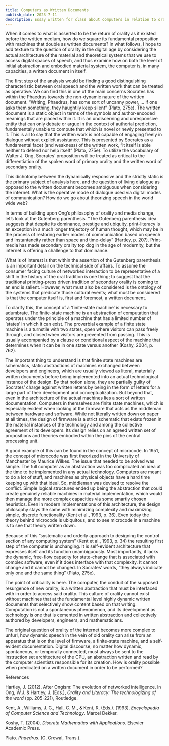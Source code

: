 ```yaml
---
title: Computers as Written Documents
publish_date: 2023-7-11
description: Essay written for class about computers in relation to orality, writing, and technical information systems.
---
```



When it comes to what is asserted to be the return of orality as it existed before the written medium, how do we square its fundamental proposition with machines that double as written documents? In what follows, I hope to add texture to the question of orality in the digital age by considering the actual architecture of the material and theoretical systems that we use to access digital spaces of speech, and thus examine how on both the level of initial abstraction and embodied material system, the computer is, in many capacities, a written document in itself.

The first step of the analysis would be finding a good distinguishing characteristic between oral speech and the written work that can be treated as operative. We can find this in one of the main concerns Socrates has within the Phaedrus towards the non-dynamic nature of the written document. “Writing, Phaedrus, has some sort of uncanny power, … if one asks them something, they haughtily keep silent” (Plato, 275e). The written document is a static object in terms of the symbols and author-encoded meanings that are placed within it. It is an undiscerning and unresponsive entity that can only debate or argue in the context of authorial prediction, fundamentally unable to compute that which is novel or newly presented to it. This is all to say that the written work is not capable of engaging freely in dialogue without explicit assistance. This is presented by Socrates as a fundamental facet (and weakness) of the written work, “it itself is able neither to defend nor help itself” (Plato, 275e). To utilize the vocabulary of Walter J. Ong, Socrates’ proposition will be treated as critical to the differentiation of the spoken word of primary orality and the written word of secondary orality.

This dichotomy between the dynamically responsive and the strictly static is the primary subject of analysis here, and the question of living dialogue as opposed to the written document becomes ambiguous when considering the internet. What is the operative mode of dialogue used via digital modes of communication? How do we go about theorizing speech in the world wide web?

In terms of building upon Ong’s philosophy of orality and media change, let’s look at the Gutenberg parenthesis. “The Gutenberg parenthesis idea suggests that despite its dominance, prestige and ubiquity, print-literacy is an exception in a much longer trajectory of human thought, which may be in the process of restoring earlier modes of communication based on speech and instantaneity rather than space and time-delay” (Hartley, p. 207). Print-media has made secondary orality top dog in the age of modernity, but the internet is offering a challenge to that dominance.

What is of interest is that within the assertion of the Gutenberg parenthesis is an important detail on the technical side of affairs. To assume the consumer facing culture of networked interaction to be representative of a shift in the history of the oral tradition is one thing; to suggest that the traditional printing-press driven tradition of secondary orality is coming to an end is salient. However, what must also be considered is the ontology of the systems that predicate those cultural events; what must be considered is that the computer itself is, first and foremost, a written document.

To clarify this, the concept of a ‘finite-state machine’ is necessary to adumbrate. The finite-state machine is an abstraction of computation that operates under the principle of a machine that has a limited number of ‘states’ in which it can exist. The proverbial example of a finite state machine is a turnstile with two states, open where visitors can pass freely through, and closed when visitors are prevented from passing. This is usually accompanied by a clause or conditional aspect of the machine that determines when it can be in one state versus another (Koshy, 2004, p. 762).

The important thing to understand is that finite state machines are schematics, static abstractions of machines exchanged between developers and engineers, which are usually viewed as literal, materially written documents before being implemented into an actual technological instance of the design. By that notion alone, they are partially guilty of Socrates’ charge against written letters by being in the form of letters for a large part of their development and conceptualization. But beyond that, even in the architecture of the actual machines lies a sort of written documentation. Computers in themselves are finite state machines, which is especially evident when looking at the firmware that acts as the middleman between hardware and software. While not literally written down on paper at all times, the design of firmware is a strict schematic that exists frozen in the material instances of the technology and among the collective agreement of its developers. Its design relies on an agreed written set of propositions and theories embodied within the pins of the central processing unit.

A good example of this can be found in the concept of microcode. In 1951, the concept of microcode was first theorized in the University of Manchester by Maurice Wilkes. The issue that needed to be solved was simple. The full computer as an abstraction was too complicated an idea at the time to be implemented in any actual technology. Computers are meant to do a lot of stuff, and machines as physical objects have a hard time keeping up with that ideal. So, middleman was devised to resolve the conflict. Simple logical structures ended up being the abstraction that could create genuinely reliable machines in material implementation, which would then manage the more complex capacities via some smartly chosen heuristics. Even in modern implementations of this architecture, the design philosophy stays the same with minimizing complexity and maximizing simple, discrete functionality (Kent et al., 1993, p. 36). Even today the theory behind microcode is ubiquitous, and to see microcode in a machine is to see that theory written down.

Because of this “systematic and orderly approach to designing the control section of any computing system” (Kent et al., 1993, p. 34) the resulting first step of the computer is unchanging. It is self-evident architecture that expresses itself and its function unambiguously. Most importantly, it lacks the dynamic, free-flow capacity for state-change that is associated with complex software, even if it does interface with that complexity. It cannot change and it cannot be changed. In Socrates’ words, “they always indicate only one and the same thing” (Plato, 275e).

The point of criticality is here. The computer, the conduit of the supposed resurgence of new orality, is a written abstraction that must be interfaced with in order to access said orality. This culture of orality cannot exist without machines that at the fundamental level highly dynamic written documents that selectively show content based on that writing. Computation is not a spontaneous phenomenon, and its development as technology is one that is cemented in written abstraction and collectively authored by developers, engineers, and mathematicians.

The original question of orality of the internet becomes more complex to unfurl, how dynamic speech in the vein of old orality can arise from an apparatus that is on the level of firmware, a finite-state machine, and a self-evident documentation. Digital discourse, no matter how dynamic, spontaneous, or temporally connected, must always be sent to the instruction set architecture of the CPU, an abstraction written and read by the computer scientists responsible for its creation. How is orality possible when predicated on a written document in order to be performed?

References

Hartley, J. (2012). After Ongism: The evolution of networked intelligence. In Ong, W.J. & Hartley, J. (Eds.), _Orality and Literacy: The technologizing of the word_ (pp. 205-221), Routledge.

Kent, A., Williams, J. G., Hall, C. M., & Kent, R. (Eds.). (1993). _Encyclopedia of Computer Science and Technology_. Marcel Dekker.

Koshy, T. (2004). _Discrete Mathematics with Applications_. Elsevier Academic Press.

Plato. _Phaedrus_. (G. Grewal, Trans.).